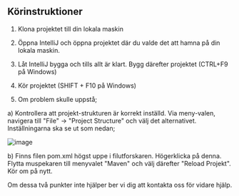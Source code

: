 ## Körinstruktioner

1) Klona projektet till din lokala maskin

2) Öppna IntelliJ och öppna projektet där du valde det att hamna på din lokala maskin.

3) Låt IntelliJ bygga och tills allt är klart. Bygg därefter projektet (CTRL+F9 på Windows)

4) Kör projektet (SHIFT + F10 på Windows)

5) Om problem skulle uppstå;

a) Kontrollera att projekt-strukturen är korrekt inställd. Via meny-valen, navigera till "File" -> "Project Structure" och välj det alternativet. Inställningarna ska se ut som nedan;

![image](https://github.com/vinparwes/ProxyServer/assets/101572886/8c0a7a48-72cc-4637-b69a-375772f68174)

b) Finns filen pom.xml högst uppe i filutforskaren. Högerklicka på denna. Flytta muspekaren till menyvalet "Maven" och välj därefter "Reload Projekt". Kör om på nytt. 

Om dessa två punkter inte hjälper ber vi dig att kontakta oss för vidare hjälp.
